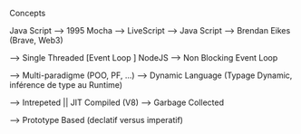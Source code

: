 Concepts

Java Script
--> 1995 Mocha --> LiveScript --> Java Script
--> Brendan Eikes (Brave, Web3)

--> Single Threaded [Event Loop ] NodeJS
--> Non Blocking Event Loop

--> Multi-paradigme (POO, PF, ...)
--> Dynamic Language (Typage Dynamic, inférence de type au Runtime)

--> Intrepeted || JIT Compiled (V8)
--> Garbage Collected

--> Prototype Based (declatif versus imperatif)
